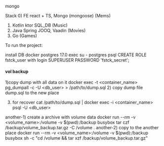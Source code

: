 
 mongo

Stack
0) FE react + TS, Mongo (mongoose) (Mems)
1) Kotlin ktor SQL_DB (Music)
2) Java Spring  JOOQ, Vaadin (Movies)
3) Go (Games)

To run the project:


install DB
docker postgres 17.0
exec
su - postgres
psql
CREATE ROLE fstck_user with login SUPERUSER PASSWORD 'fstck_secret';

#### vol backup

1)copy dump with all data on it
docker exec -t <container_name> pg_dumpall -c -U <db_user> > /path/to/dump.sql
2) copy dump file dump.sql to the new place

3) for recover
cat /path/to/dump.sql | docker exec -i <container_name> psql -U <db_user>

another-1)
create a archive with volume data
docker run --rm -v <volume_name>:/volume -v $(pwd):/backup busybox tar czf /backup/volume_backup.tar.gz -C /volume .
another-2)
copy to the another place 
docker run --rm -v <volume_name>:/volume -v $(pwd):/backup busybox sh -c "cd /volume && tar xzf /backup/volume_backup.tar.gz"
